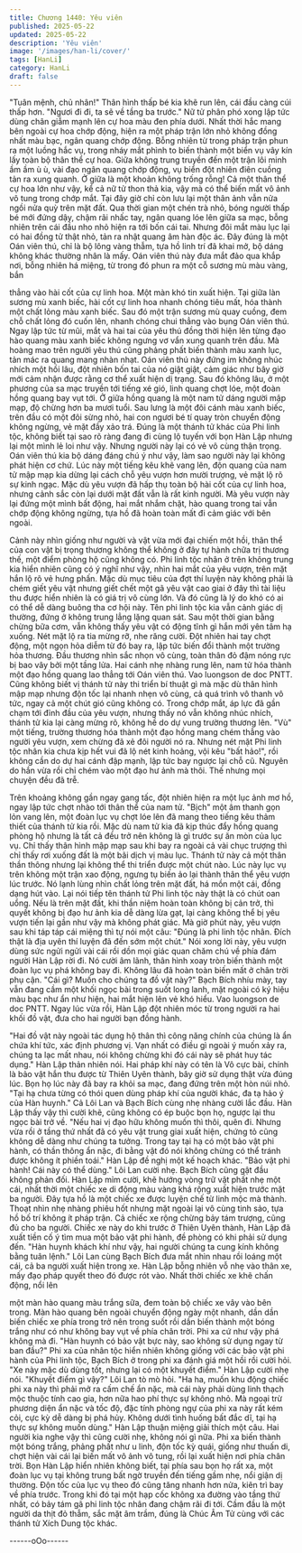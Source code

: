 ```yaml
---
title: Chương 1440: Yêu viên
published: 2025-05-22
updated: 2025-05-22
description: 'Yêu viên'
image: '/images/han-li/cover/'
tags: [HanLi]
category: HanLi
draft: false
---
```


"Tuân mệnh, chủ nhân!" Thân hình thấp bé kia khẽ run lên, cái
đầu càng cúi thấp hơn.
"Ngươi đi đi, ta sẽ về tầng ba trước." Nữ tử phân phó xong lập tức
dùng chân giẫm mạnh lên cự hoa màu đen phía dưới.
Nhất thời hắc mang bên ngoài cự hoa chớp động, hiện ra một
pháp trận lớn nhỏ không đồng nhất màu bạc, ngân quang chớp
động. Bỗng nhiên từ trong pháp trận phun ra một luồng hắc vụ,
trong nháy mắt phình to biến thành một biển vụ vây kín lấy toàn
bộ thân thể cự hoa.
Giữa không trung truyền đến một trận lôi minh ầm ầm ù ù, vài đạo
ngân quang chớp động, vụ biển đột nhiên điên cuồng tản ra xung
quanh.
Ở giữa là một khoản không trống rỗng!
Cả một thân thể cự hoa lớn như vậy, kể cả nữ tử thon thả kia, vậy
mà có thể biến mất vô ảnh vô tung trong chớp mắt. Tại đây giờ
chỉ còn lưu lại một thân ảnh vẫn nửa ngồi nửa quỳ trên mặt đất.
Qua thời gian một chén trà nhỏ, bóng người thấp bé mới đứng
dậy, chậm rãi nhấc tay, ngân quang lóe lên giữa sa mạc, bỗng
nhiên trên cái đầu nho nhỏ hiện ra tới bốn cái tai. Nhưng đôi mắt
màu lục lại có hai đồng tử thật nhỏ, tản ra nhật quang âm hàn độc
ác.
Đây đúng là một Oán viên thú, chỉ là bộ lông vàng thẫm, tựa hồ
linh trí đã khai mở, bộ dáng không khác thường nhân là mấy.
Oán viên thú này đưa mắt đảo qua khắp nơi, bỗng nhiên há
miệng, từ trong đó phun ra một cỗ sương mù màu vàng, bắn

thẳng vào hài cốt của cự linh hoa. Một màn khó tin xuất hiện.
Tại giữa làn sương mù xanh biếc, hài cốt cự linh hoa nhanh
chóng tiêu mất, hóa thành một chất lỏng màu xanh biếc. Sau đó
một trận sương mù quay cuồng, đem chỗ chất lỏng đó cuốn lên,
nhanh chóng chui thẳng vào bụng Oán viên thú.
Ngay lập tức từ mũi, mắt và hai tai của yêu thú đồng thời hiện lên
từng đạo hào quang màu xanh biếc không ngưng vơ vẩn xung
quanh trên đầu. Mà hoàng mao trên người yêu thú cũng phảng
phất biến thành màu xanh lục, tản mác ra quang mang nhàn nhạt.
Oán viên thú này đứng im không nhúc nhích một hồi lâu, đột
nhiên bốn tai của nó giật giật, cảm giác như bây giờ mới cảm
nhận được rằng cơ thể xuất hiện dị trạng.
Sau đó không lâu, ở một phương của sa mạc truyền tới tiếng xé
gió, linh quang chợt lóe, một đoàn hồng quang bay vụt tới.
Ở giữa hồng quang là một nam tử dáng người mập mạp, độ
chừng hơn ba mươi tuổi. Sau lưng là một đôi cánh màu xanh
biếc, trên đầu có một đôi sừng nhỏ, hai con ngươi bé tí quay tròn
chuyển động không ngừng, vẻ mặt đầy xảo trá.
Đúng là một thánh tử khác của Phi linh tộc, không biết tại sao rõ
ràng đang đi cùng lộ tuyến với bọn Hàn Lập nhưng lại một mình
lẻ loi như vậy. Nhưng người này lại có vẻ vô cùng thận trọng. Oán
viên thú kia bộ dáng đáng chú ý như vậy, làm sao người này lại
không phát hiện cơ chứ.
Lúc này một tiếng kêu khẽ vang lên, độn quang của nam tử mập
mạp kia dừng lại cách chỗ yêu vượn hơn mười trượng, vẻ mặt lộ
rõ sự kinh ngạc.
Mặc dù yêu vượn đã hấp thụ toàn bộ hài cốt của cự linh hoa,
nhưng cảnh sắc còn lại dưới mặt đất vẫn là rất kinh người.
Mà yêu vượn này lại đứng một mình bất động, hai mắt nhắm
chặt, hào quang trong tai vẫn chớp động không ngừng, tựa hồ đã
hoàn toàn mất đi cảm giác với bên ngoài.

Cảnh này nhìn giống như người và vật vừa mới đại chiến một hồi,
thân thể của con vật bị trọng thương không thể không ở đây tự
hành chữa trị thương thế, một điểm phòng hộ cũng không có.
Phi linh tộc nhân ở trên không trung kia hiển nhiên cũng có ý nghĩ
như vậy, nhìn hai mắt của yêu vượn, trên mặt hắn lộ rõ vẻ hưng
phấn.
Mặc dù mục tiêu của đợt thí luyện này không phải là chém giết
yêu vật nhưng giết chết một gã yêu vật cao giai ở đây thì tài liệu
thu được hiển nhiên là có giá trị vô cùng lớn. Và đó cũng là lý do
khó có ai có thể dễ dàng buông tha cơ hội này.
Tên phi linh tộc kia vẫn cảnh giác dị thường, đứng ở không trung
lẳng lặng quan sát. Sau một thời gian bằng chừng bữa cơm, vẫn
không thấy yêu vật có động tĩnh gì hắn mới yên tâm hạ xuống.
Nét mặt lộ ra tia mừng rỡ, nhe răng cười. Đột nhiên hai tay chợt
động, một ngọn hỏa diễm từ đó bay ra, lập tức biến đổi thành một
trường hỏa thương. Đầu thương nhìn sắc nhọn vô cùng, toàn
thân đỏ đậm nóng rực bị bao vây bởi một tầng lửa. Hai cánh nhẹ
nhàng rung lên, nam tử hóa thành một đạo hồng quang lao thẳng
tới Oán viên thú. Vao luongson de doc PNTT.
Cũng không biết vị thánh tử này thi triển bí thuật gì mà mặc dù
thân hình mập mạp nhưng độn tốc lại nhanh nhẹn vô cùng, cả
quá trình vô thanh vô tức, ngay cả một chút gió cũng không có.
Trong chớp mắt, áp lực đã gần chạm tới đỉnh đầu của yêu vượn,
nhưng thấy nó vẫn không nhúc nhích, thánh tử kia lại càng mừng
rõ, không hề do dự vung trường thương lên.
"Vù" một tiếng, trường thương hóa thành một đạo hồng mang
chém thẳng vào người yêu vượn, xem chừng đã xẻ đôi người nó
ra. Nhưng nét mặt Phi linh tộc nhân kia chưa kịp hết vui đã lộ nét
kinh hoảng, vội kêu "bất hảo!", rồi không cần do dự hai cánh đập
mạnh, lập tức bay ngược lại chỗ cũ. Nguyên do hắn vừa rồi chỉ
chém vào một đạo hư ảnh mà thôi.
Thế nhưng mọi chuyện đều đã trễ.

Trên khoảng không gần ngay gang tấc, đột nhiên hiện ra một lục
ảnh mơ hồ, ngay lập tức chợt nhào tới thân thể của nam tử.
"Bịch" một âm thanh gọn lỏn vang lên, một đoàn lục vụ chợt lóe
lên đã mang theo tiếng kêu thảm thiết của thánh tử kia rồi.
Mặc dù nam tử kia đã kịp thúc đẩy hồng quang phòng hộ nhưng
là tất cả đều trở nên không là gì trước sự ăn mòn của lục vụ. Chỉ
thấy thân hình mập mạp sau khi bay ra ngoài cả vài chục trượng
thì chỉ thấy rơi xuống đất là một bãi dịch vị màu lục.
Thánh tử này cả một thân thần thông nhưng lại không thể thi triển
được một chút nào.
Lúc này lục vụ trên không một trận xao động, ngưng tụ biến ảo lại
thành thân thể yêu vượn lúc trước. Nó lạnh lùng nhìn chất lỏng
trên mặt đất, há mồn một cái, đồng dạng hút vào.
Lại nói tiếp tên thánh tử Phi linh tộc này thật là có chút oan uổng.
Nếu là trên mặt đất, khi thần niệm hoàn toàn không bị cản trở, thì
quyết không bị đạo hư ảnh kia dễ dàng lừa gạt, lại càng không
thể bị yêu vượn tiến lại gần như vậy mà không phát giác. Mà giờ
phút này, yêu vượn sau khi táp táp cái miệng thì tự nói một câu:
"Đúng là phi linh tộc nhân. Đích thật là địa uyên thí luyện đã đến
sớm một chút."
Nói xong lời này, yêu vượn dùng sức ngửi ngửi vài cái rồi dồn mọi
giác quan chăm chú về phía đám người Hàn Lập rời đi. Nó cười
âm lãnh, thân hình xoay tròn biến thành một đoàn lục vụ phá
không bay đi. Không lâu đã hoàn toàn biến mất ở chân trời phụ
cận.
"Cái gì? Muốn cho chúng ta đồ vật này?" Bạch Bích nhíu mày, tay
vẫn đang cầm một khối ngọc bài trong suốt long lanh, mặt ngoài
có ký hiệu màu bạc như ẩn như hiện, hai mắt hiện lên vẻ khó
hiểu. Vao luongson de doc PNTT.
Ngay lúc vừa rồi, Hàn Lập đột nhiên móc từ trong người ra hai
khối đồ vật, đưa cho hai người bạn đồng hành.

"Hai đồ vật này ngoài tác dụng hộ thân thì công năng chính của
chúng là ẩn chứa khí tức, xác định phương vị. Vạn nhất có điều gì
ngoài ý muốn xảy ra, chúng ta lạc mất nhau, nói không chừng khi
đó cái này sẽ phát huy tác dụng." Hàn Lập thản nhiên nói.
Hai pháp khí này có tên là Vô cực bài, chính là bảo vật hắn thu
được từ Thiên Uyên thành, bây giờ sử dụng thật vừa đúng lúc.
Bọn họ lúc này đã bay ra khỏi sa mạc, đang đứng trên một hòn
núi nhỏ. "Tại hạ chưa từng có thói quen dùng pháp khí của người
khác, đa tạ hảo ý của Hàn huynh." Cả Lôi Lan và Bạch Bích cùng
nhẹ nhàng cười lắc đầu. Hàn Lập thấy vậy thì cười khẽ, cũng
không có ép buộc bọn họ, ngược lại thu ngọc bài trở về.
"Nếu hai vị đạo hữu không muốn thì thôi, quên đi. Nhưng vừa rồi
ở tầng thứ nhất đã có yêu vật trung giai xuất hiện, chứng tỏ cũng
không dễ dàng như chúng ta tưởng. Trong tay tại hạ có một bảo
vật phi hành, có thần thông ẩn nặc, đi bằng vật đó nói không
chừng có thể tránh được không ít phiền toái." Hàn Lập đề nghị
một kế hoạch khác. "Bảo vật phi hành! Cái này có thể dùng." Lôi
Lan cười nhẹ.
Bạch Bích cũng gật đầu không phản đối.
Hàn Lập mỉm cười, khẽ hướng vòng trữ vật phất nhẹ một cái,
nhất thời một chiếc xe di động màu vàng khá rộng xuất hiện trước
mặt ba người.
Đây tựa hồ là một chiếc xe được luyện chế từ linh mộc mà thành.
Thoạt nhìn nhẹ nhàng phiêu hốt nhưng mặt ngoài lại vô cùng tinh
sảo, tựa hồ bố trí không ít pháp trận. Cả chiếc xe rộng chừng bảy
tám trượng, cũng đủ cho ba người.
Chiếc xe này do khi trước ở Thiên Uyên thành, Hàn Lập đã xuất
tiền cố ý tìm mua một bảo vật phi hành, đề phòng có khi phải sử
dụng đến. "Hàn huynh khách khí như vậy, hai người chúng ta
cung kính không bằng tuân lệnh." Lôi Lan cùng Bạch Bích đưa
mắt nhìn nhau rồi loáng một cái, cả ba người xuất hiện trong xe.
Hàn Lập bỗng nhiên vỗ nhẹ vào thân xe, mấy đạo pháp quyết
theo đó được rót vào. Nhất thời chiếc xe khẽ chấn động, nổi lên

một màn hào quang màu trắng sữa, đem toàn bộ chiếc xe vây
vào bên trong.
Màn hào quang bên ngoài chuyển động ngày một nhanh, dần dần
biến chiếc xe phía trong trở nên trong suốt rồi dần biến thành một
bóng trắng như có như không bay vụt về phía chân trời. Phi xa cứ
như vậy phá không mà đi.
"Hàn huynh có bảo vật bực này, sao không sử dụng ngay từ ban
đầu?" Phi xa của nhân tộc hiển nhiên không giống với các bảo vật
phi hành của Phi linh tộc, Bạch Bích ở trong phi xa đánh giá một
hồi rồi cười hỏi.
"Xe này mặc dù dùng tốt, nhưng lại có một khuyết điểm." Hàn Lập
cười nhẹ nói.
"Khuyết điểm gì vậy?" Lôi Lan tò mò hỏi.
"Ha ha, muốn khu động chiếc phi xa này thì phải mở ra cấm chế
ẩn nặc, mà cái này phải dùng linh thạch mộc thuộc tính cao gia,
hơn nữa hao phí thực sự không nhỏ. Mà ngoại trừ phương diện
ẩn nặc và tốc độ, đặc tính phòng ngự của phi xa này rất kém cỏi,
cực kỳ dễ dàng bị phá hủy. Không dưới tình huống bất đắc dĩ, tại
hạ thực sự không muốn dùng." Hàn Lập thuận miệng giải thích
một câu. Hai người kia nghe vậy thì cũng cười nhẹ, không nói gì
nữa.
Phi xa biến thành một bóng trắng, phảng phất như u linh, độn tốc
kỳ quái, giống như thuấn di, chợt hiện vài cái lại biến mất vô ảnh
vô tung, rồi lại xuất hiện nơi phía chân trời.
Bọn Hàn Lập hiển nhiên không biết, tại phía sau bọn họ rất xa,
một đoàn lục vụ tại không trung bất ngờ truyền đến tiếng gầm
nhẹ, nổi giận dị thường. Độn tốc của lục vụ theo đó cũng tăng
nhanh hơn nửa, kiên trì bay về phía trước.
Trong khi đó tại một hạp cốc không xa đường vào tầng thứ nhất,
có bảy tám gã phi linh tộc nhân đang chậm rãi đi tới. Cầm đầu là
một người da thịt đỏ thẫm, sắc mặt âm trầm, đúng là Chúc Âm Tử
cùng với các thánh tử Xích Dung tộc khác.

------oOo------
